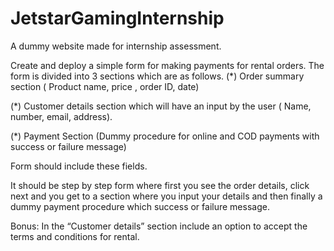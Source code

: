 # JetstarGamingInternship
A dummy website made for internship assessment.

Create and deploy a simple form for making payments for rental orders. The form is divided into 3 sections which are as follows. 
(*) Order summary section ( Product name, price , order ID, date)

(*) Customer details section which will have an input by the user ( Name, number, email, address).

(*) Payment Section (Dummy procedure for online and COD payments with success or failure message)

Form should include these fields.

It should be step by step form where first you see the order details, click next and you get to a section where you input your details and then finally a dummy payment procedure which success or failure message.

Bonus: In the “Customer details” section include an option to accept the terms and conditions for rental.
